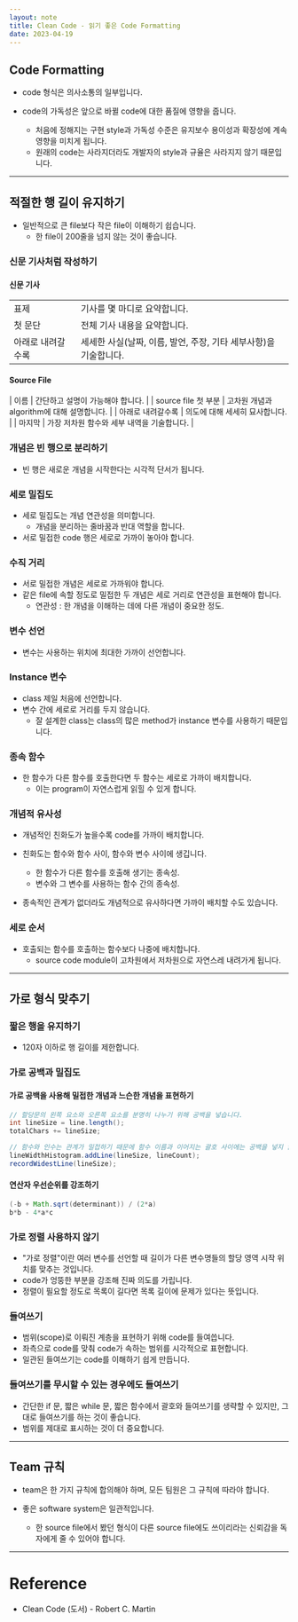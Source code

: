 ```yaml
---
layout: note
title: Clean Code - 읽기 좋은 Code Formatting
date: 2023-04-19
---
```





## Code Formatting

- code 형식은 의사소통의 일부입니다.

- code의 가독성은 앞으로 바뀔 code에 대한 품질에 영향을 줍니다.
    - 처음에 정해지는 구현 style과 가독성 수준은 유지보수 용이성과 확장성에 계속 영향을 미치게 됩니다.
    - 원래의 code는 사라지더라도 개발자의 style과 규율은 사라지지 않기 때문입니다.




---




## 적절한 행 길이 유지하기

- 일반적으로 큰 file보다 작은 file이 이해하기 쉽습니다.
    - 한 file이 200줄을 넘지 않는 것이 좋습니다.


### 신문 기사처럼 작성하기

#### 신문 기사

|  |  |
| --- | --- |
| 표제 | 기사를 몇 마디로 요약합니다. |
| 첫 문단 | 전체 기사 내용을 요약합니다. |
| 아래로 내려갈수록 | 세세한 사실(날짜, 이름, 발언, 주장, 기타 세부사항)을 기술합니다. |

#### Source File

| 이름 | 간단하고 설명이 가능해야 합니다. |
| source file 첫 부분 | 고차원 개념과 algorithm에 대해 설명합니다. |
| 아래로 내려갈수록 | 의도에 대해 세세히 묘사합니다. |
| 마지막 | 가장 저차원 함수와 세부 내역을 기술합니다. |


### 개념은 빈 행으로 분리하기

- 빈 행은 새로운 개념을 시작한다는 시각적 단서가 됩니다.


### 세로 밀집도

- 세로 밀집도는 개념 연관성을 의미합니다.
    - 개념을 분리하는 줄바꿈과 반대 역할을 합니다.
- 서로 밀접한 code 행은 세로로 가까이 놓아야 합니다.


### 수직 거리

- 서로 밀접한 개념은 세로로 가까워야 합니다.
- 같은 file에 속할 정도로 밀접한 두 개념은 세로 거리로 연관성을 표현해야 합니다.
    - 연관성 : 한 개념을 이해하는 데에 다른 개념이 중요한 정도.


### 변수 선언

- 변수는 사용하는 위치에 최대한 가까이 선언합니다.


### Instance 변수

- class 제일 처음에 선언합니다.
- 변수 간에 세로로 거리를 두지 않습니다.
    - 잘 설계한 class는 class의 많은 method가 instance 변수를 사용하기 때문입니다.


### 종속 함수

- 한 함수가 다른 함수를 호출한다면 두 함수는 세로로 가까이 배치합니다.
    - 이는 program이 자연스럽게 읽힐 수 있게 합니다.


### 개념적 유사성

- 개념적인 친화도가 높을수록 code를 가까이 배치합니다.
- 친화도는 함수와 함수 사이, 함수와 변수 사이에 생깁니다.
    - 한 함수가 다른 함수를 호출해 생기는 종속성.
    - 변수와 그 변수를 사용하는 함수 간의 종속성.

- 종속적인 관계가 없더라도 개념적으로 유사하다면 가까이 배치할 수도 있습니다.


### 세로 순서

- 호출되는 함수를 호출하는 함수보다 나중에 배치합니다.
    - source code module이 고차원에서 저차원으로 자연스레 내려가게 됩니다.




---




## 가로 형식 맞추기


### 짧은 행을 유지하기

- 120자 이하로 행 길이를 제한합니다.


### 가로 공백과 밀집도

#### 가로 공백을 사용해 밀접한 개념과 느슨한 개념을 표현하기

```java
// 할당문의 왼쪽 요소와 오른쪽 요소를 분명히 나누기 위해 공백을 넣습니다.
int lineSize = line.length();
totalChars += lineSize;
```

```java
// 함수와 인수는 관계가 밀접하기 때문에 함수 이름과 이어지는 괄호 사이에는 공백을 넣지 않습니다.
lineWidthHistogram.addLine(lineSize, lineCount);
recordWidestLine(lineSize);
```

#### 연산자 우선순위를 강조하기

```java
(-b + Math.sqrt(determinant)) / (2*a)
b*b - 4*a*c
```


### 가로 정렬 사용하지 않기

- "가로 정렬"이란 여러 변수를 선언할 때 길이가 다른 변수명들의 할당 영역 시작 위치를 맞추는 것입니다.
- code가 엉뚱한 부분을 강조해 진짜 의도를 가립니다.
- 정렬이 필요할 정도로 목록이 길다면 목록 길이에 문제가 있다는 뜻입니다.


### 들여쓰기

- 범위(scope)로 이뤄진 계층을 표현하기 위해 code를 들여씁니다.
- 좌측으로 code를 맞춰 code가 속하는 범위를 시각적으로 표현합니다.
- 일관된 들여쓰기는 code를 이해하기 쉽게 만듭니다.


### 들여쓰기를 무시할 수 있는 경우에도 들여쓰기

- 간단한 if 문, 짧은 while 문, 짧은 함수에서 괄호와 들여쓰기를 생략할 수 있지만, 그대로 들여쓰기를 하는 것이 좋습니다.
- 범위를 제대로 표시하는 것이 더 중요합니다.




---




## Team 규칙

- team은 한 가지 규칙에 합의해야 하며, 모든 팀원은 그 규칙에 따라야 합니다.

- 좋은 software system은 일관적입니다.
    - 한 source file에서 봤던 형식이 다른 source file에도 쓰이리라는 신뢰감을 독자에게 줄 수 있어야 합니다.




---




# Reference

- Clean Code (도서) - Robert C. Martin
